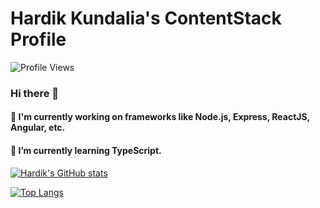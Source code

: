 <!-- ### Hi there 👋 -->

<!--
**KHardik1698/KHardik1698** is a ✨ _special_ ✨ repository because its `README.md` (this file) appears on your GitHub profile.

Here are some ideas to get you started:

- 🔭 I’m currently working on ...
- 🌱 I’m currently learning ...
- 👯 I’m looking to collaborate on ...
- 🤔 I’m looking for help with ...
- 💬 Ask me about ...
- 📫 How to reach me: ...
- 😄 Pronouns: ...
- ⚡ Fun fact: ...
-->

# Hardik Kundalia's ContentStack Profile
![Profile Views](https://komarev.com/ghpvc/?username=KHardik1698&color=brightgreen&style=flat&label=Profile+Views)

### Hi there 👋
#### 🔭 I'm currently working on frameworks like Node.js, Express, ReactJS, Angular, etc.
#### 🌱 I’m currently learning TypeScript.

[![Hardik's GitHub stats](https://github-readme-stats.vercel.app/api?username=KHardik1698&count_private=true&include_all_commits=true&show_icons=true&theme=chartreuse-dark)](https://github.com/anuraghazra/github-readme-stats)

[![Top Langs](https://github-readme-stats.vercel.app/api/top-langs/?username=KHardik1698&langs_count=10&layout=compact)](https://github.com/anuraghazra/github-readme-stats)

<!-- ![Visitor Count](https://profile-counter.glitch.me/KHardik1698/count.svg) -->
